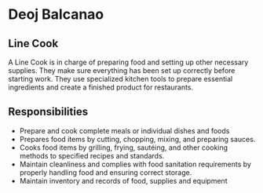 # Deoj Balcanao

## Line Cook
A Line Cook is in charge of preparing food and setting up other necessary supplies. They make sure everything has been set up correctly before starting work. They use specialized kitchen tools to prepare essential ingredients and create a finished product for restaurants.
## Responsibilities
- Prepare and cook complete meals or individual dishes and foods
- Prepares food items by cutting, chopping, mixing, and preparing sauces.
- Cooks food items by grilling, frying, sautéing, and other cooking methods to specified recipes and standards.
- Maintain cleanliness and complies with food sanitation requirements by properly handling food and ensuring correct storage.
- Maintain inventory and records of food, supplies and equipment
